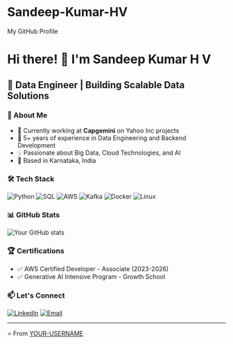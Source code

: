 # Sandeep-Kumar-HV
My GitHub Profile

# Hi there! 👋 I'm Sandeep Kumar H V

## 🚀 Data Engineer | Building Scalable Data Solutions

### 💼 About Me
- 🔭 Currently working at **Capgemini** on Yahoo Inc projects
- 🌱 5+ years of experience in Data Engineering and Backend Development
- 💡 Passionate about Big Data, Cloud Technologies, and AI
- 📍 Based in Karnataka, India

### 🛠️ Tech Stack
![Python](https://img.shields.io/badge/-Python-3776AB?style=flat-square&logo=python&logoColor=white)
![SQL](https://img.shields.io/badge/-SQL-4479A1?style=flat-square&logo=mysql&logoColor=white)
![AWS](https://img.shields.io/badge/-AWS-232F3E?style=flat-square&logo=amazon-aws&logoColor=white)
![Kafka](https://img.shields.io/badge/-Kafka-231F20?style=flat-square&logo=apache-kafka&logoColor=white)
![Docker](https://img.shields.io/badge/-Docker-2496ED?style=flat-square&logo=docker&logoColor=white)
![Linux](https://img.shields.io/badge/-Linux-FCC624?style=flat-square&logo=linux&logoColor=black)

### 📊 GitHub Stats
![Your GitHub stats](https://github-readme-stats.vercel.app/api?username=skumarhv1&show_icons=true&theme=radical)

### 🏆 Certifications
- ✅ AWS Certified Developer - Associate (2023-2026)
- ✅ Generative AI Intensive Program - Growth School

### 📫 Let's Connect
[![LinkedIn](https://img.shields.io/badge/-LinkedIn-0077B5?style=flat-square&logo=linkedin&logoColor=white)](https://www.linkedin.com/in/sandeep-kumar-h-v-33b286384/)
[![Email](https://img.shields.io/badge/-Email-D14836?style=flat-square&logo=gmail&logoColor=white)](mailto:kumarhvsandeep@gmail.com)

---
⭐️ From [YOUR-USERNAME](https://github.com/YOUR-USERNAME)
